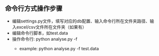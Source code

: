 ## 命令行方式操作步骤
- 编辑settings.py文件，填写对应的db配置、输入命令行所在文件夹路径、输入excel/csv文件所在文件夹（如果有）
- 编辑命令行脚本，如test.data
- 操作命令行: python analyse.py -f <filename>
	- example: python analyse.py -f test.data